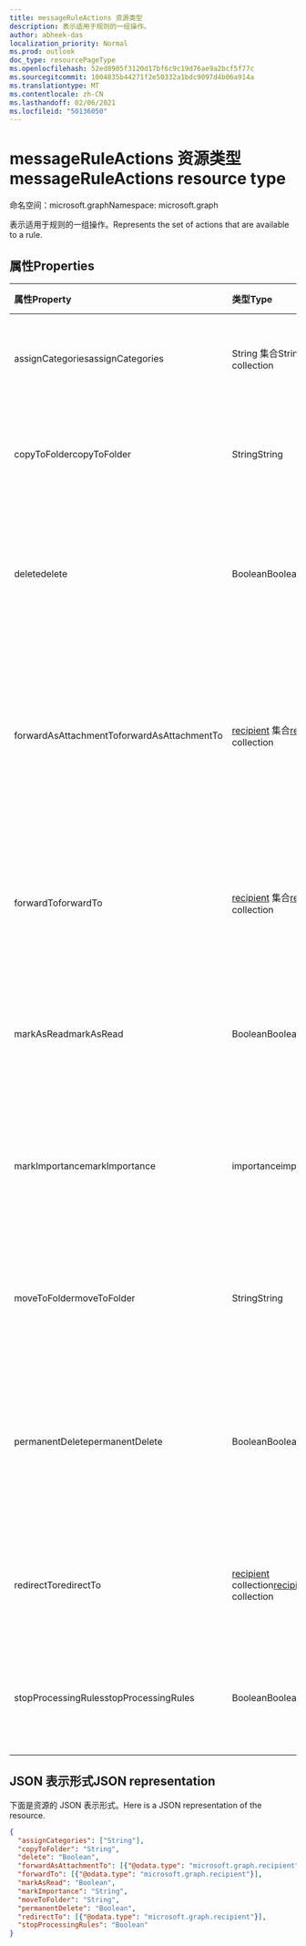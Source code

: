 ```yaml
---
title: messageRuleActions 资源类型
description: 表示适用于规则的一组操作。
author: abheek-das
localization_priority: Normal
ms.prod: outlook
doc_type: resourcePageType
ms.openlocfilehash: 52ed8905f3120d17bf6c9c19d76ae9a2bcf5f77c
ms.sourcegitcommit: 1004835b44271f2e50332a1bdc9097d4b06a914a
ms.translationtype: MT
ms.contentlocale: zh-CN
ms.lasthandoff: 02/06/2021
ms.locfileid: "50136050"
---
```

# <a name="messageruleactions-resource-type"></a><span data-ttu-id="102b1-103">messageRuleActions 资源类型</span><span class="sxs-lookup"><span data-stu-id="102b1-103">messageRuleActions resource type</span></span>

<span data-ttu-id="102b1-104">命名空间：microsoft.graph</span><span class="sxs-lookup"><span data-stu-id="102b1-104">Namespace: microsoft.graph</span></span>


<span data-ttu-id="102b1-105">表示适用于规则的一组操作。</span><span class="sxs-lookup"><span data-stu-id="102b1-105">Represents the set of actions that are available to a rule.</span></span>

## <a name="properties"></a><span data-ttu-id="102b1-106">属性</span><span class="sxs-lookup"><span data-stu-id="102b1-106">Properties</span></span>
| <span data-ttu-id="102b1-107">属性</span><span class="sxs-lookup"><span data-stu-id="102b1-107">Property</span></span>     | <span data-ttu-id="102b1-108">类型</span><span class="sxs-lookup"><span data-stu-id="102b1-108">Type</span></span>   |<span data-ttu-id="102b1-109">说明</span><span class="sxs-lookup"><span data-stu-id="102b1-109">Description</span></span>|
|:---------------|:--------|:----------|
| <span data-ttu-id="102b1-110">assignCategories</span><span class="sxs-lookup"><span data-stu-id="102b1-110">assignCategories</span></span> | <span data-ttu-id="102b1-111">String 集合</span><span class="sxs-lookup"><span data-stu-id="102b1-111">String collection</span></span> | <span data-ttu-id="102b1-112">分配给邮件的类别列表。</span><span class="sxs-lookup"><span data-stu-id="102b1-112">A list of categories to be assigned to a message.</span></span> |
| <span data-ttu-id="102b1-113">copyToFolder</span><span class="sxs-lookup"><span data-stu-id="102b1-113">copyToFolder</span></span> | <span data-ttu-id="102b1-114">String</span><span class="sxs-lookup"><span data-stu-id="102b1-114">String</span></span> | <span data-ttu-id="102b1-115">将邮件复制到其中的文件夹的 ID。</span><span class="sxs-lookup"><span data-stu-id="102b1-115">The ID of a folder that a message is to be copied to.</span></span> |
| <span data-ttu-id="102b1-116">delete</span><span class="sxs-lookup"><span data-stu-id="102b1-116">delete</span></span> | <span data-ttu-id="102b1-117">Boolean</span><span class="sxs-lookup"><span data-stu-id="102b1-117">Boolean</span></span> | <span data-ttu-id="102b1-118">指示邮件是否应移动到“已删除项目”文件夹。</span><span class="sxs-lookup"><span data-stu-id="102b1-118">Indicates whether a message should be moved to the Deleted Items folder.</span></span> |
| <span data-ttu-id="102b1-119">forwardAsAttachmentTo</span><span class="sxs-lookup"><span data-stu-id="102b1-119">forwardAsAttachmentTo</span></span> | <span data-ttu-id="102b1-120">[recipient](recipient.md) 集合</span><span class="sxs-lookup"><span data-stu-id="102b1-120">[recipient](recipient.md) collection</span></span> | <span data-ttu-id="102b1-121">应以附件形式接收转发邮件的收件人的电子邮件地址。</span><span class="sxs-lookup"><span data-stu-id="102b1-121">The email addresses of the recipients to which a message should be forwarded as an attachment.</span></span> |
| <span data-ttu-id="102b1-122">forwardTo</span><span class="sxs-lookup"><span data-stu-id="102b1-122">forwardTo</span></span> | <span data-ttu-id="102b1-123">[recipient](recipient.md) 集合</span><span class="sxs-lookup"><span data-stu-id="102b1-123">[recipient](recipient.md) collection</span></span> | <span data-ttu-id="102b1-124">应接收转发邮件的收件人的电子邮件地址。</span><span class="sxs-lookup"><span data-stu-id="102b1-124">The email addresses of the recipients to which a message should be forwarded.</span></span> |
| <span data-ttu-id="102b1-125">markAsRead</span><span class="sxs-lookup"><span data-stu-id="102b1-125">markAsRead</span></span> | <span data-ttu-id="102b1-126">Boolean</span><span class="sxs-lookup"><span data-stu-id="102b1-126">Boolean</span></span> | <span data-ttu-id="102b1-127">指示是否应将邮件标记为已读。</span><span class="sxs-lookup"><span data-stu-id="102b1-127">Indicates whether a message should be marked as read.</span></span> |
| <span data-ttu-id="102b1-128">markImportance</span><span class="sxs-lookup"><span data-stu-id="102b1-128">markImportance</span></span> | <span data-ttu-id="102b1-129">importance</span><span class="sxs-lookup"><span data-stu-id="102b1-129">importance</span></span> | <span data-ttu-id="102b1-130">设置邮件重要性，可以是：`low`、`normal`、`high`。</span><span class="sxs-lookup"><span data-stu-id="102b1-130">Sets the importance of the message, which can be: `low`, `normal`, `high`.</span></span> |
| <span data-ttu-id="102b1-131">moveToFolder</span><span class="sxs-lookup"><span data-stu-id="102b1-131">moveToFolder</span></span> |  <span data-ttu-id="102b1-132">String</span><span class="sxs-lookup"><span data-stu-id="102b1-132">String</span></span>| <span data-ttu-id="102b1-133">邮件将移至其中的文件夹的 ID。</span><span class="sxs-lookup"><span data-stu-id="102b1-133">The ID of the folder that a message will be moved to.</span></span> |
| <span data-ttu-id="102b1-134">permanentDelete</span><span class="sxs-lookup"><span data-stu-id="102b1-134">permanentDelete</span></span> | <span data-ttu-id="102b1-135">Boolean</span><span class="sxs-lookup"><span data-stu-id="102b1-135">Boolean</span></span> | <span data-ttu-id="102b1-136">指示邮件是否应永久删除且不保存到“已删除项目”文件夹。</span><span class="sxs-lookup"><span data-stu-id="102b1-136">Indicates whether a message should be permanently deleted and not saved to the Deleted Items folder.</span></span> |
| <span data-ttu-id="102b1-137">redirectTo</span><span class="sxs-lookup"><span data-stu-id="102b1-137">redirectTo</span></span> | <span data-ttu-id="102b1-138">[recipient](recipient.md) collection</span><span class="sxs-lookup"><span data-stu-id="102b1-138">[recipient](recipient.md) collection</span></span> | <span data-ttu-id="102b1-139">邮件应重定向到的电子邮件地址。</span><span class="sxs-lookup"><span data-stu-id="102b1-139">The email addresses to which a message should be redirected.</span></span> |
| <span data-ttu-id="102b1-140">stopProcessingRules</span><span class="sxs-lookup"><span data-stu-id="102b1-140">stopProcessingRules</span></span> | <span data-ttu-id="102b1-141">Boolean</span><span class="sxs-lookup"><span data-stu-id="102b1-141">Boolean</span></span> | <span data-ttu-id="102b1-142">指示是否应对后续规则进行评估。</span><span class="sxs-lookup"><span data-stu-id="102b1-142">Indicates whether subsequent rules should be evaluated.</span></span> |

## <a name="json-representation"></a><span data-ttu-id="102b1-143">JSON 表示形式</span><span class="sxs-lookup"><span data-stu-id="102b1-143">JSON representation</span></span>
<span data-ttu-id="102b1-144">下面是资源的 JSON 表示形式。</span><span class="sxs-lookup"><span data-stu-id="102b1-144">Here is a JSON representation of the resource.</span></span>

<!-- {
  "blockType": "resource",
  "optionalProperties": [
   ],
  "@odata.type": "microsoft.graph.messageRuleActions"
}-->

```json
{
  "assignCategories": ["String"],
  "copyToFolder": "String",
  "delete": "Boolean",
  "forwardAsAttachmentTo": [{"@odata.type": "microsoft.graph.recipient"}],
  "forwardTo": [{"@odata.type": "microsoft.graph.recipient"}],
  "markAsRead": "Boolean",
  "markImportance": "String",
  "moveToFolder": "String",
  "permanentDelete": "Boolean",
  "redirectTo": [{"@odata.type": "microsoft.graph.recipient"}],
  "stopProcessingRules": "Boolean"
}

```

<!-- uuid: 8fcb5dbc-d5aa-4681-8e31-b001d5168d79
2015-10-25 14:57:30 UTC -->
<!-- {
  "type": "#page.annotation",
  "description": "messageRuleActions resource",
  "keywords": "",
  "section": "documentation",
  "tocPath": ""
}-->

